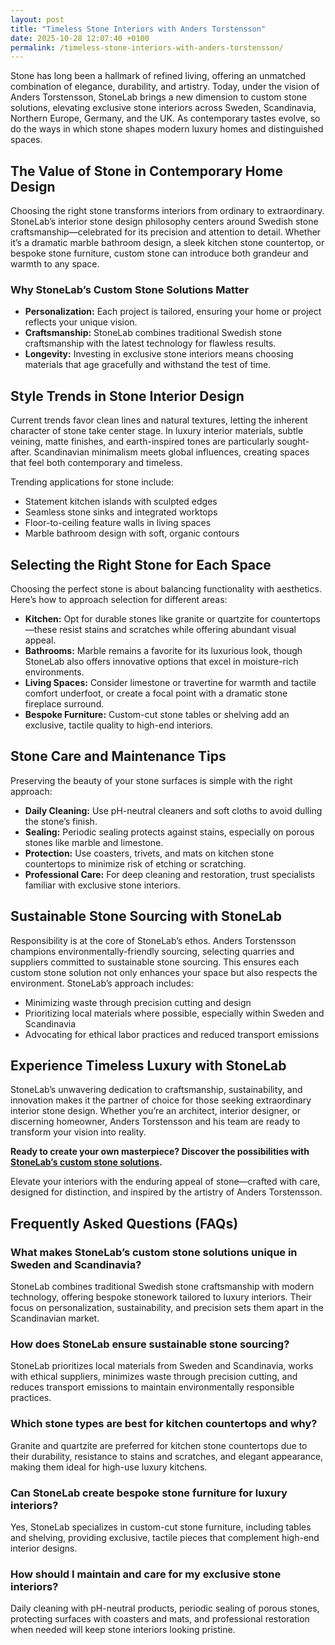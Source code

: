 ```yaml
---
layout: post
title: "Timeless Stone Interiors with Anders Torstensson"
date: 2025-10-28 12:07:40 +0100
permalink: /timeless-stone-interiors-with-anders-torstensson/
---
```

Stone has long been a hallmark of refined living, offering an unmatched combination of elegance, durability, and artistry. Today, under the vision of Anders Torstensson, StoneLab brings a new dimension to custom stone solutions, elevating exclusive stone interiors across Sweden, Scandinavia, Northern Europe, Germany, and the UK. As contemporary tastes evolve, so do the ways in which stone shapes modern luxury homes and distinguished spaces.

## The Value of Stone in Contemporary Home Design

Choosing the right stone transforms interiors from ordinary to extraordinary. StoneLab’s interior stone design philosophy centers around Swedish stone craftsmanship—celebrated for its precision and attention to detail. Whether it’s a dramatic marble bathroom design, a sleek kitchen stone countertop, or bespoke stone furniture, custom stone can introduce both grandeur and warmth to any space.

### Why StoneLab’s Custom Stone Solutions Matter

- **Personalization:** Each project is tailored, ensuring your home or project reflects your unique vision.
- **Craftsmanship:** StoneLab combines traditional Swedish stone craftsmanship with the latest technology for flawless results.
- **Longevity:** Investing in exclusive stone interiors means choosing materials that age gracefully and withstand the test of time.

## Style Trends in Stone Interior Design

Current trends favor clean lines and natural textures, letting the inherent character of stone take center stage. In luxury interior materials, subtle veining, matte finishes, and earth-inspired tones are particularly sought-after. Scandinavian minimalism meets global influences, creating spaces that feel both contemporary and timeless.

Trending applications for stone include:
- Statement kitchen islands with sculpted edges
- Seamless stone sinks and integrated worktops
- Floor-to-ceiling feature walls in living spaces
- Marble bathroom design with soft, organic contours

## Selecting the Right Stone for Each Space

Choosing the perfect stone is about balancing functionality with aesthetics. Here’s how to approach selection for different areas:

- **Kitchen:** Opt for durable stones like granite or quartzite for countertops—these resist stains and scratches while offering abundant visual appeal.
- **Bathrooms:** Marble remains a favorite for its luxurious look, though StoneLab also offers innovative options that excel in moisture-rich environments.
- **Living Spaces:** Consider limestone or travertine for warmth and tactile comfort underfoot, or create a focal point with a dramatic stone fireplace surround.
- **Bespoke Furniture:** Custom-cut stone tables or shelving add an exclusive, tactile quality to high-end interiors.

## Stone Care and Maintenance Tips

Preserving the beauty of your stone surfaces is simple with the right approach:

- **Daily Cleaning:** Use pH-neutral cleaners and soft cloths to avoid dulling the stone’s finish.
- **Sealing:** Periodic sealing protects against stains, especially on porous stones like marble and limestone.
- **Protection:** Use coasters, trivets, and mats on kitchen stone countertops to minimize risk of etching or scratching.
- **Professional Care:** For deep cleaning and restoration, trust specialists familiar with exclusive stone interiors.

## Sustainable Stone Sourcing with StoneLab

Responsibility is at the core of StoneLab’s ethos. Anders Torstensson champions environmentally-friendly sourcing, selecting quarries and suppliers committed to sustainable stone sourcing. This ensures each custom stone solution not only enhances your space but also respects the environment. StoneLab’s approach includes:

- Minimizing waste through precision cutting and design
- Prioritizing local materials where possible, especially within Sweden and Scandinavia
- Advocating for ethical labor practices and reduced transport emissions

## Experience Timeless Luxury with StoneLab

StoneLab’s unwavering dedication to craftsmanship, sustainability, and innovation makes it the partner of choice for those seeking extraordinary interior stone design. Whether you’re an architect, interior designer, or discerning homeowner, Anders Torstensson and his team are ready to transform your vision into reality.

**Ready to create your own masterpiece? Discover the possibilities with [StoneLab’s custom stone solutions](https://stonelab.se/).**

Elevate your interiors with the enduring appeal of stone—crafted with care, designed for distinction, and inspired by the artistry of Anders Torstensson.

## Frequently Asked Questions (FAQs)

### What makes StoneLab’s custom stone solutions unique in Sweden and Scandinavia?

StoneLab combines traditional Swedish stone craftsmanship with modern technology, offering bespoke stonework tailored to luxury interiors. Their focus on personalization, sustainability, and precision sets them apart in the Scandinavian market.

### How does StoneLab ensure sustainable stone sourcing?

StoneLab prioritizes local materials from Sweden and Scandinavia, works with ethical suppliers, minimizes waste through precision cutting, and reduces transport emissions to maintain environmentally responsible practices.

### Which stone types are best for kitchen countertops and why?

Granite and quartzite are preferred for kitchen stone countertops due to their durability, resistance to stains and scratches, and elegant appearance, making them ideal for high-use luxury kitchens.

### Can StoneLab create bespoke stone furniture for luxury interiors?

Yes, StoneLab specializes in custom-cut stone furniture, including tables and shelving, providing exclusive, tactile pieces that complement high-end interior designs.

### How should I maintain and care for my exclusive stone interiors?

Daily cleaning with pH-neutral products, periodic sealing of porous stones, protecting surfaces with coasters and mats, and professional restoration when needed will keep stone interiors looking pristine.

<script type="application/ld+json">
{
  "@context": "https://schema.org",
  "@type": "BlogPosting",
  "headline": "Timeless Stone Interiors with Anders Torstensson",
  "description": "Explore how StoneLab elevates luxury interiors across Sweden and Northern Europe with custom stone solutions, sustainable sourcing, and Swedish craftsmanship.",
  "author": {
    "@type": "Person",
    "name": "Anders Torstensson"
  },
  "datePublished": "2024-06-01",
  "mainEntityOfPage": {
    "@type": "WebPage",
    "@id": "https://stonelab.se/blog/timeless-stone-interiors-anders-torstensson"
  },
  "publisher": {
    "@type": "Person",
    "name": "StoneLab"
  },
  "keywords": "StoneLab, custom stone solutions, interior stone design, exclusive stone interiors, Swedish stone craftsmanship, luxury interior materials, kitchen stone countertops, marble bathroom design, bespoke stone furniture, sustainable stone sourcing",
  "url": "https://stonelab.se/blog/timeless-stone-interiors-anders-torstensson",
  "inLanguage": "en-US"
}
</script>

<script type="application/ld+json">
{
  "@context": "https://schema.org",
  "@type": "FAQPage",
  "mainEntity": [
    {
      "@type": "Question",
      "name": "What makes StoneLab’s custom stone solutions unique in Sweden and Scandinavia?",
      "acceptedAnswer": {
        "@type": "Answer",
        "text": "StoneLab combines traditional Swedish stone craftsmanship with modern technology, offering bespoke stonework tailored to luxury interiors. Their focus on personalization, sustainability, and precision sets them apart in the Scandinavian market."
      }
    },
    {
      "@type": "Question",
      "name": "How does StoneLab ensure sustainable stone sourcing?",
      "acceptedAnswer": {
        "@type": "Answer",
        "text": "StoneLab prioritizes local materials from Sweden and Scandinavia, works with ethical suppliers, minimizes waste through precision cutting, and reduces transport emissions to maintain environmentally responsible practices."
      }
    },
    {
      "@type": "Question",
      "name": "Which stone types are best for kitchen countertops and why?",
      "acceptedAnswer": {
        "@type": "Answer",
        "text": "Granite and quartzite are preferred for kitchen stone countertops due to their durability, resistance to stains and scratches, and elegant appearance, making them ideal for high-use luxury kitchens."
      }
    },
    {
      "@type": "Question",
      "name": "Can StoneLab create bespoke stone furniture for luxury interiors?",
      "acceptedAnswer": {
        "@type": "Answer",
        "text": "Yes, StoneLab specializes in custom-cut stone furniture, including tables and shelving, providing exclusive, tactile pieces that complement high-end interior designs."
      }
    },
    {
      "@type": "Question",
      "name": "How should I maintain and care for my exclusive stone interiors?",
      "acceptedAnswer": {
        "@type": "Answer",
        "text": "Daily cleaning with pH-neutral products, periodic sealing of porous stones, protecting surfaces with coasters and mats, and professional restoration when needed will keep stone interiors looking pristine."
      }
    }
  ]
}
</script>